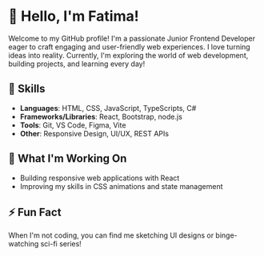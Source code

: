 
# 👋 Hello, I'm Fatima! 
Welcome to my GitHub profile! I'm a passionate Junior Frontend Developer eager to craft engaging and user-friendly web experiences. I love turning ideas into reality. Currently, I'm exploring the world of web development, building projects, and learning every day!

## 🔧 Skills
- **Languages**: HTML, CSS, JavaScript, TypeScripts, C#
- **Frameworks/Libraries**: React, Bootstrap, node.js
- **Tools**: Git, VS Code, Figma, Vite
- **Other**: Responsive Design, UI/UX, REST APIs

## 🌟 What I'm Working On
- Building responsive web applications with React
- Improving my skills in CSS animations and state management

## ⚡ Fun Fact
When I'm not coding, you can find me sketching UI designs or binge-watching sci-fi series!

